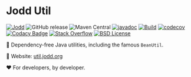 # Jodd Util

[![Jodd](https://img.shields.io/badge/>-Jodd-orange)](https://github.com/oblac/jodd)
![GitHub release](https://img.shields.io/github/release/oblac/jodd-util.svg)
![Maven Central](https://img.shields.io/maven-central/v/org.jodd/jodd-util)
[![javadoc](https://javadoc.io/badge2/org.jodd/jodd-util/javadoc.svg)](https://javadoc.io/doc/org.jodd/jodd-util)
[![Build](https://github.com/oblac/jodd-util/actions/workflows/gradle-build.yml/badge.svg)](https://github.com/oblac/jodd-util/actions/workflows/gradle-build.yml)
[![codecov](https://codecov.io/gh/oblac/jodd-util/branch/master/graph/badge.svg)](https://codecov.io/gh/oblac/jodd-util)
[![Codacy Badge](https://app.codacy.com/project/badge/Grade/3bcf17e031744b61bdaa71034fe639cf)](https://www.codacy.com/gh/oblac/jodd-util?utm_source=github.com&amp;utm_medium=referral&amp;utm_content=oblac/jodd-util&amp;utm_campaign=Badge_Grade)
[![Stack Overflow](https://img.shields.io/badge/stack%20overflow-jodd-4183C4.svg)](https://stackoverflow.com/questions/tagged/jodd)
[![BSD License](https://img.shields.io/badge/license-BSD--2--Clause-blue.svg)](https://github.com/oblac/jodd-util/blob/master/LICENSE)

🌟 Dependency-free Java utilities, including the famous `BeanUtil`.

🏡 Website: [util.jodd.org](https://util.jodd.org)

❤️ For developers, by developer.
